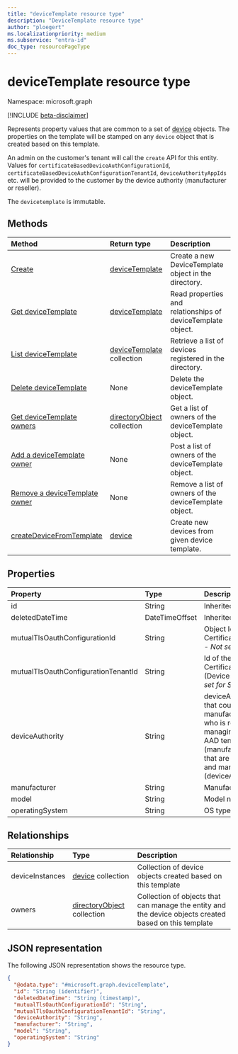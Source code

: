 ```yaml
---
title: "deviceTemplate resource type"
description: "DeviceTemplate resource type"
author: "ploegert"
ms.localizationpriority: medium
ms.subservice: "entra-id"
doc_type: resourcePageType
---
```


# deviceTemplate resource type

Namespace: microsoft.graph

[!INCLUDE [beta-disclaimer](../../includes/beta-disclaimer.md)]

Represents property values that are common to a set of [device](../resources/device.md) objects.
The properties on the template will be stamped on any `device` object that is created based on this template.

An admin on the customer's tenant will call the `create` API for this entity. Values for `certificateBasedDeviceAuthConfigurationId`, `certificateBasedDeviceAuthConfigurationTenantId`, `deviceAuthorityAppIds` etc. will be provided to the customer by the device authority (manufacturer or reseller).

The `devicetemplate` is immutable.

## Methods

|Method|Return type|Description|
|:---|:---|:---|
|[Create](../api/template-post-devicetemplates.md)|[deviceTemplate](../resources/devicetemplate.md) | Create a new DeviceTemplate object in the directory.|
|[Get deviceTemplate](../api/devicetemplate-get.md) | [deviceTemplate](devicetemplate.md) | Read properties and relationships of deviceTemplate object.|
|[List deviceTemplate](../api/template-list-devicetemplates.md) | [deviceTemplate](devicetemplate.md) collection| Retrieve a list of devices registered in the directory. |
|[Delete deviceTemplate](../api/device-delete-devicetemplate.md) | None |Delete the deviceTemplate object. |
|[Get deviceTemplate owners](../api/devicetemplate-list-owners.md) | [directoryObject](directoryobject.md) collection | Get a list of owners of the deviceTemplate object. |
|[Add a deviceTemplate owner](../api/devicetemplate-post-owners.md)| None |Post a list of owners of the deviceTemplate object. |
|[Remove a deviceTemplate owner](../api/devicetemplate-delete-owners.md) | None |Remove a list of owners of the deviceTemplate object. |
|[createDeviceFromTemplate](../api/devicetemplate-createdevicefromtemplate.md)|[device](../resources/device.md)| Create new devices from given device template.|

## Properties

|Property|Type|Description|
|:---|:---|:---|
|id|String| Inherited from [directoryObject](../resources/directoryobject.md).|
|deletedDateTime|DateTimeOffset|Inherited from [directoryObject](../resources/directoryobject.md).|
|mutualTlsOauthConfigurationId|String|Object Id of CertificateBasedDeviceAuthConfiguration - _Not set for SelfSigned_|
|mutualTlsOauthConfigurationTenantId|String|Id of the tenant that contains the CertificateBasedDeviceAuthConfiguration (Device Authority's AAD Tenant ID) - _Not set for SelfSigned_|
|deviceAuthority | String | deviceAuthority is used as a generic term that could refer to the device manufacturer or some reseller or supplier who is responsible for provisioning and managing these devices on a customer's AAD tenant. For example, Acme (manufacturer) makes security cameras that are installed in customer buildings and managed by ABC Company (deviceAuthority). |
|manufacturer|String|Manufacturer name|
|model|String|Model name |
|operatingSystem|String|OS type |

## Relationships

|Relationship|Type|Description|
|:---|:---|:---|
|deviceInstances|[device](../resources/device.md) collection|Collection of device objects created based on this template|
|owners|[directoryObject](../resources/directoryobject.md) collection|Collection of objects that can manage the entity and the device objects created based on this template |

## JSON representation

The following JSON representation shows the resource type.
<!-- {
  "blockType": "resource",
  "keyProperty": "id",
  "@odata.type": "microsoft.graph.deviceTemplate",
  "baseType": "microsoft.graph.directoryObject",
  "openType": false
}
-->
```json
{
  "@odata.type": "#microsoft.graph.deviceTemplate",
  "id": "String (identifier)",
  "deletedDateTime": "String (timestamp)",
  "mutualTlsOauthConfigurationId": "String",
  "mutualTlsOauthConfigurationTenantId": "String",
  "deviceAuthority": "String",
  "manufacturer": "String",
  "model": "String",
  "operatingSystem": "String"
}
```
